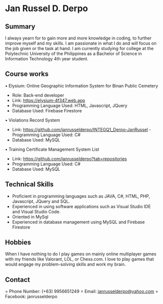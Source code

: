# Jan Russel D. Derpo

## Summary 
I always yearn for to gain more and more knowledge in coding, to further improve myself and my skills. I am passionate in what I do and will focus on the job given or the task at hand. I am currently studying for college at the Polytechnic University of the Philippines as a Bachelor of Science in Information Technology 4th year student. 

## Course works 
•	Elysium: Online Geographic Information System for Binan Public Cemetery
  - Role: Back-end developer
  - Link: https://elysium-4f347.web.app
  - Programming Language Used: HTML, Javascript, JQuery
  - Database Used: Firebase Firestore

•	Violations Record System
  - Link: https://github.com/janrusselderpo/INTEGQ1_Derpo-JanRussel
  -Programming Language Used: C#
  - Database Used: MySQL

•	Training Certificate Management System List
  - Link: https://github.com/janrusselderpo?tab=repositories
  - Programming Language Used: C#
  - Database Used: MySQL

## Technical Skills
  - Proficient in programming languages such as JAVA, C#, HTML, PHP, Javascript, JQuery and SQL.
  - Experienced in using software applications such as Visual Studio IDE and Visual Studio Code.
  -	Oriented in MySql
  -	Experienced in database management using MySQL and Firebase Firestore

## Hobbies
When I have nothing to do I play games on mainly online multiplayer games with my friends like Valorant, LOL, or Chess.com. I love to play games that would engage my problem-solving skills and work my brain.

## Contact
= Phone Number: (+63) 9956651249
= Email: janrusselderpo@yahoo.com
= Facebook: janrusselderpo
